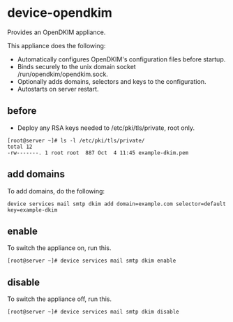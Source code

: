 # device-opendkim
Provides an OpenDKIM appliance.

This appliance does the following:

- Automatically configures OpenDKIM's configuration files before startup.
- Binds securely to the unix domain socket /run/opendkim/opendkim.sock.
- Optionally adds domains, selectors and keys to the configuration.
- Autostarts on server restart.

## before

- Deploy any RSA keys needed to /etc/pki/tls/private, root only.

```
[root@server ~]# ls -l /etc/pki/tls/private/
total 12
-rw-------. 1 root root  887 Oct  4 11:45 example-dkim.pem
```

## add domains

To add domains, do the following:

```
device services mail smtp dkim add domain=example.com selector=default key=example-dkim
```

## enable

To switch the appliance on, run this.

```
[root@server ~]# device services mail smtp dkim enable 
```

## disable

To switch the appliance off, run this.

```
[root@server ~]# device services mail smtp dkim disable  
```

